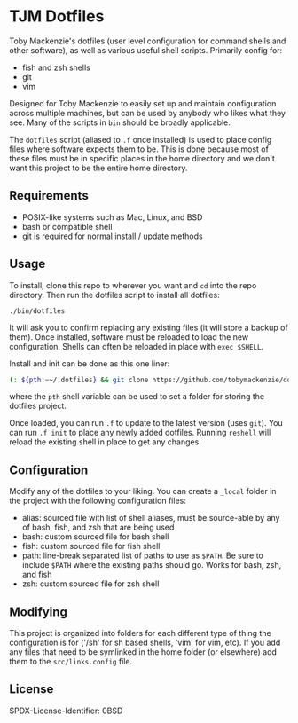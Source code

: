 TJM Dotfiles
============

Toby Mackenzie's dotfiles (user level configuration for command shells and other software), as well as various useful shell scripts. Primarily config for:

- fish and zsh shells
- git
- vim

Designed for Toby Mackenzie to easily set up and maintain configuration across multiple machines, but can be used by anybody who likes what they see.  Many of the scripts in `bin` should be broadly applicable.

The `dotfiles` script (aliased to `.f` once installed) is used to place config files where software expects them to be.  This is done because most of these files must be in specific places in the home directory and we don't want this project to be the entire home directory.

Requirements
----------

- POSIX-like systems such as Mac, Linux, and BSD
- bash or compatible shell
- git is required for normal install / update methods

Usage
----------

To install, clone this repo to wherever you want and `cd` into the repo directory.  Then run the dotfiles script to install all dotfiles:

```
./bin/dotfiles
```

It will ask you to confirm replacing any existing files (it will store a backup of them).  Once installed, software must be reloaded to load the new configuration.  Shells can often be reloaded in place with `exec $SHELL`.

Install and init can be done as this one liner:

``` sh
(: ${pth:=~/.dotfiles} && git clone https://github.com/tobymackenzie/dotfiles.git $pth && $pth/bin/dotfiles init) && exec $SHELL
```

where the `pth` shell variable can be used to set a folder for storing the dotfiles project.

Once loaded, you can run `.f` to update to the latest version (uses `git`).  You can run `.f init` to place any newly added dotfiles.  Running `reshell` will reload the existing shell in place to get any changes.

Configuration
-------------

Modify any of the dotfiles to your liking.  You can create a `_local` folder in the project with the following configuration files:

- alias: sourced file with list of shell aliases, must be source-able by any of bash, fish, and zsh that are being used
- bash: custom sourced file for bash shell
- fish: custom sourced file for fish shell
- path: line-break separated list of paths to use as `$PATH`.  Be sure to include `$PATH` where the existing paths should go.  Works for bash, zsh, and fish
- zsh: custom sourced file for zsh shell

Modifying
---------

This project is organized into folders for each different type of thing the configuration is for ('/sh' for sh based shells, 'vim' for vim, etc).  If you add any files that need to be symlinked in the home folder (or elsewhere) add them to the `src/links.config` file.

License
-------

<footer>
<p>SPDX-License-Identifier: 0BSD</p>
</footer>

